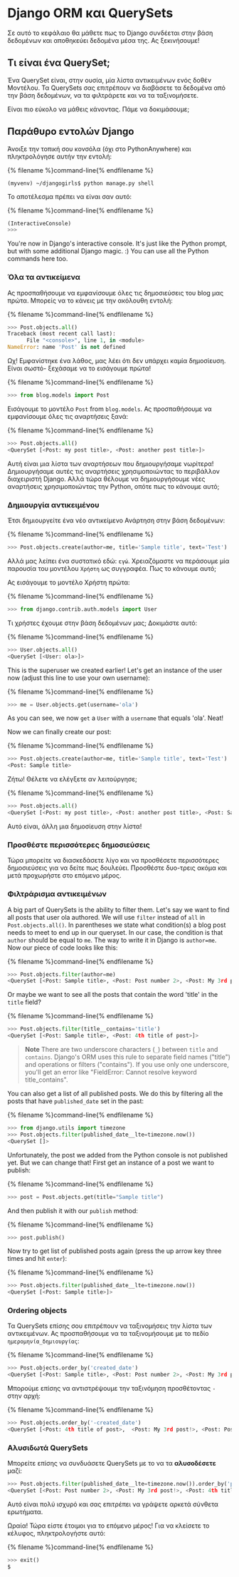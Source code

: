 # Django ORM και QuerySets

Σε αυτό το κεφάλαιο θα μάθετε πως το Django συνδέεται στην βάση δεδομένων και αποθηκεύει δεδομένα μέσα της. Ας ξεκινήσουμε!

## Τι είναι ένα QuerySet;

Ένα QuerySet είναι, στην ουσία, μία λίστα αντικειμένων ενός δοθέν Μοντέλου. Τα QuerySets σας επιτρέπουν να διαβάσετε τα δεδομένα από την βάση δεδομένων, να τα φιλτράρετε και να τα ταξινομήσετε.

Είναι πιο εύκολο να μάθεις κάνοντας. Πάμε να δοκιμάσουμε;

## Παράθυρο εντολών Django

Άνοιξε την τοπική σου κονσόλα (όχι στο PythonAnywhere) και πληκτρολόγησε αυτήν την εντολή:

{% filename %}command-line{% endfilename %}

    (myvenv) ~/djangogirls$ python manage.py shell
    

Το αποτέλεσμα πρέπει να είναι σαν αυτό:

{% filename %}command-line{% endfilename %}

```python
(InteractiveConsole)
>>>
```

You're now in Django's interactive console. It's just like the Python prompt, but with some additional Django magic. :) You can use all the Python commands here too.

### Όλα τα αντικείμενα

Ας προσπαθήσουμε να εμφανίσουμε όλες τις δημοσιεύσεις του blog μας πρώτα. Μπορείς να το κάνεις με την ακόλουθη εντολή:

{% filename %}command-line{% endfilename %}

```python
>>> Post.objects.all()
Traceback (most recent call last):
      File "<console>", line 1, in <module>
NameError: name 'Post' is not defined
```

Ωχ! Εμφανίστηκε ένα λάθος, μας λέει ότι δεν υπάρχει καμία δημοσίευση. Είναι σωστό- ξεχάσαμε να το εισάγουμε πρώτα!

{% filename %}command-line{% endfilename %}

```python
>>> from blog.models import Post
```

Εισάγουμε το μοντέλο `Post` from `blog.models`. Ας προσπαθήσουμε να εμφανίσουμε όλες τις αναρτήσεις ξανά:

{% filename %}command-line{% endfilename %}

```python
>>> Post.objects.all()
<QuerySet [<Post: my post title>, <Post: another post title>]>
```

Αυτή είναι μια λίστα των αναρτήσεων που δημιουργήσαμε νωρίτερα! Δημιουργήσαμε αυτές τις αναρτήσεις χρησιμοποιώντας το περιβάλλον διαχειριστή Django. Αλλά τώρα θέλουμε να δημιουργήσουμε νέες αναρτήσεις χρησιμοποιώντας την Python, οπότε πως το κάνουμε αυτό;

### Δημιουργία αντικειμένου

Έτσι δημιουργείτε ένα νέο αντικείμενο Ανάρτηση στην βάση δεδομένων:

{% filename %}command-line{% endfilename %}

```python
>>> Post.objects.create(author=me, title='Sample title', text='Test')
```

Αλλά μας λείπει ένα συστατικό εδώ: `εγώ`. Χρειαζόμαστε να περάσουμε μία παρουσία του μοντέλου `Χρήστη` ως συγγραφέα. Πως το κάνουμε αυτό;

Ας εισάγουμε το μοντέλο Χρήστη πρώτα:

{% filename %}command-line{% endfilename %}

```python
>>> from django.contrib.auth.models import User
```

Τι χρήστες έχουμε στην βάση δεδομένων μας; Δοκιμάστε αυτό:

{% filename %}command-line{% endfilename %}

```python
>>> User.objects.all()
<QuerySet [<User: ola>]>
```

This is the superuser we created earlier! Let's get an instance of the user now (adjust this line to use your own username):

{% filename %}command-line{% endfilename %}

```python
>>> me = User.objects.get(username='ola')
```

As you can see, we now `get` a `User` with a `username` that equals 'ola'. Neat!

Now we can finally create our post:

{% filename %}command-line{% endfilename %}

```python
>>> Post.objects.create(author=me, title='Sample title', text='Test')
<Post: Sample title>
```

Ζήτω! Θέλετε να ελέγξετε αν λειτούργησε;

{% filename %}command-line{% endfilename %}

```python
>>> Post.objects.all()
<QuerySet [<Post: my post title>, <Post: another post title>, <Post: Sample title>]>
```

Αυτό είναι, άλλη μια δημοσίευση στην λίστα!

### Προσθέστε περισσότερες δημοσιεύσεις

Τώρα μπορείτε να διασκεδάσετε λίγο και να προσθέσετε περισσότερες δημοσιεύσεις για να δείτε πως δουλεύει. Προσθέστε δυο-τρεις ακόμα και μετά προχωρήστε στο επόμενο μέρος.

### Φιλτράρισμα αντικειμένων

A big part of QuerySets is the ability to filter them. Let's say we want to find all posts that user ola authored. We will use `filter` instead of `all` in `Post.objects.all()`. In parentheses we state what condition(s) a blog post needs to meet to end up in our queryset. In our case, the condition is that `author` should be equal to `me`. The way to write it in Django is `author=me`. Now our piece of code looks like this:

{% filename %}command-line{% endfilename %}

```python
>>> Post.objects.filter(author=me)
<QuerySet [<Post: Sample title>, <Post: Post number 2>, <Post: My 3rd post!>, <Post: 4th title of post>]>
```

Or maybe we want to see all the posts that contain the word 'title' in the `title` field?

{% filename %}command-line{% endfilename %}

```python
>>> Post.objects.filter(title__contains='title')
<QuerySet [<Post: Sample title>, <Post: 4th title of post>]>
```

> **Note** There are two underscore characters (`_`) between `title` and `contains`. Django's ORM uses this rule to separate field names ("title") and operations or filters ("contains"). If you use only one underscore, you'll get an error like "FieldError: Cannot resolve keyword title_contains".

You can also get a list of all published posts. We do this by filtering all the posts that have `published_date` set in the past:

{% filename %}command-line{% endfilename %}

```python
>>> from django.utils import timezone
>>> Post.objects.filter(published_date__lte=timezone.now())
<QuerySet []>
```

Unfortunately, the post we added from the Python console is not published yet. But we can change that! First get an instance of a post we want to publish:

{% filename %}command-line{% endfilename %}

```python
>>> post = Post.objects.get(title="Sample title")
```

And then publish it with our `publish` method:

{% filename %}command-line{% endfilename %}

```python
>>> post.publish()
```

Now try to get list of published posts again (press the up arrow key three times and hit `enter`):

{% filename %}command-line{% endfilename %}

```python
>>> Post.objects.filter(published_date__lte=timezone.now())
<QuerySet [<Post: Sample title>]>
```

### Ordering objects

Τα QuerySets επίσης σου επιτρέπουν να ταξινομήσεις την λίστα των αντικειμένων. Ας προσπαθήσουμε να τα ταξινομήσουμε με το πεδίο `ημερομηνία_δημιουργίας`:

{% filename %}command-line{% endfilename %}

```python
>>> Post.objects.order_by('created_date')
<QuerySet [<Post: Sample title>, <Post: Post number 2>, <Post: My 3rd post!>, <Post: 4th title of post>]>
```

Μπορούμε επίσης να αντιστρέψουμε την ταξινόμηση προσθέτοντας `-` στην αρχή:

{% filename %}command-line{% endfilename %}

```python
>>> Post.objects.order_by('-created_date')
<QuerySet [<Post: 4th title of post>,  <Post: My 3rd post!>, <Post: Post number 2>, <Post: Sample title>]>
```

### Αλυσιδωτά QuerySets

Μπορείτε επίσης να συνδυάσετε QuerySets με το να τα **αλυσοδέσετε** μαζί:

```python
>>> Post.objects.filter(published_date__lte=timezone.now()).order_by('published_date')
<QuerySet [<Post: Post number 2>, <Post: My 3rd post!>, <Post: 4th title of post>, <Post: Sample title>]>
```

Αυτό είναι πολύ ισχυρό και σας επιτρέπει να γράψετε αρκετά σύνθετα ερωτήματα.

Ωραία! Τώρα είστε έτοιμοι για το επόμενο μέρος! Για να κλείσετε το κέλυφος, πληκτρολογήστε αυτό:

{% filename %}command-line{% endfilename %}

```python
>>> exit()
$
```
